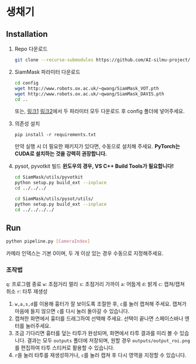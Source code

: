 # 생채기

## Installation

1. Repo 다운로드
    ```bash
    git clone --recurse-submodules https://github.com/AI-silmu-project/Kizuato_Collection.git
    ```
2. SiamMask 파라미터 다운로드
    ```bash
    cd config
    wget http://www.robots.ox.ac.uk/~qwang/SiamMask_VOT.pth
    wget http://www.robots.ox.ac.uk/~qwang/SiamMask_DAVIS.pth
    cd ..
    ```
    또는, [링크1](http://www.robots.ox.ac.uk/~qwang/SiamMask_VOT.pth) [링크2](http://www.robots.ox.ac.uk/~qwang/SiamMask_DAVIS.pth)에서 두 파라미터 모두 다운로드 후 config 폴더에 넣어주세요.

3. 의존성 설치
    ```
    pip install -r requirements.txt
    ```
    만약 실행 시 더 필요한 패키지가 있다면, 수동으로 설치해 주세요. **PyTorch는 CUDA로 설치하는 것을 강력히 권장합니다.**
    
4. pysot, pyvotkit 빌드 
    **윈도우의 경우, VS C++ Build Tools가 필요합니다!**
    ```bash
    cd SiamMask/utils/pyvotkit
    python setup.py build_ext --inplace
    cd ../../../

    cd SiamMask/utils/pysot/utils/
    python setup.py build_ext --inplace
    cd ../../../../
    ```

## Run
```bash
python pipeline.py [CameraIndex]
```
카메라 인덱스는 기본 0이며, 두 개 이상 있는 경우 수동으로 지정해주세요.

### 조작법
`q`: 프로그램 종료
`w`: 초점거리 멀리
`s`: 초점거리 가까이
`a`: 어둡게
`d`: 밝게
`c`: 캡쳐/캡쳐 취소
`r`: 타투 재생성

1. `w,a,s,d`를 이용해 흉터가 잘 보이도록 조절한 후, `c`를 눌러 캡쳐해 주세요. 캡쳐가 마음에 들지 않으면 `c`를 다시 눌러 돌아갈 수 있습니다.
2. 캡쳐한 화면에서 흉터를 드래그하여 선택해 주세요. 선택이 끝나면 스페이스바나 엔터를 눌러주세요.
3. 조금 기다리면 흉터를 덮는 타투가 완성되며, 화면에서 타투 결과를 미리 볼 수 있습니다. 결과는 모두 `outputs` 폴더에 저장되며, 원할 경우 `outputs/output_roi.png`를 편집하여 타투 스티커로 활용할 수 있습니다.
4. `r`을 눌러 타투를 재생성하거나, `c`를 눌러 캡쳐 후 다시 영역을 지정할 수 있습니다.


